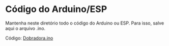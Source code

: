 # Código do Arduino/ESP

Mantenha neste diretório todo o código do Arduino ou ESP. Para isso, salve aqui o arquivo .ino.

Código: <a href="Codigo/MotorTeste.ino">Dobradora.ino</a>
